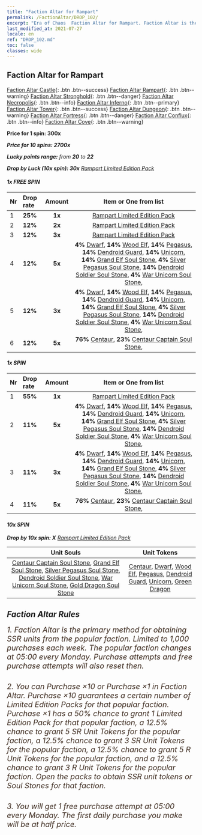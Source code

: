 ```yaml
---
title: "Faction Altar for Rampart"
permalink: /FactionAltar/DROP_102/
excerpt: "Era of Chaos  Faction Altar for Rampart. Faction Altar is the primary method for obtaining SSR units from the popular faction. Limited to 1,000 purchases each week. The popular faction changes at 05:00 every Monday. Purchase attempts and free purchase attempts will also reset then."
last_modified_at: 2021-07-27
locale: en
ref: "DROP_102.md"
toc: false
classes: wide
---
```


##  Faction Altar for **Rampart**

  [Faction Altar Castle](/FactionAltar/DROP_101/){: .btn .btn--success} [Faction Altar Rampart](/FactionAltar/DROP_102/){: .btn .btn--warning} [Faction Altar Stronghold](/FactionAltar/DROP_103/){: .btn .btn--danger} [Faction Altar Necropolis](/FactionAltar/DROP_104/){: .btn .btn--info} [Faction Altar Inferno](/FactionAltar/DROP_105/){: .btn .btn--primary} [Faction Altar Tower](/FactionAltar/DROP_106/){: .btn .btn--success} [Faction Altar Dungeon](/FactionAltar/DROP_107/){: .btn .btn--warning} [Faction Altar Fortress](/FactionAltar/DROP_108/){: .btn .btn--danger} [Faction Altar Conflux](/FactionAltar/DROP_109/){: .btn .btn--info} [Faction Altar Cove](/FactionAltar/DROP_112/){: .btn .btn--warning} 

  **Price for 1 spin: 300x** <i class="fas fa-gem"/>

  **Price for 10 spins: 2700x** <i class="fas fa-gem"/>

  **Lucky points range:** from **20** to **22**

  **Drop by Luck (10x spin): 30x** [Rampart Limited Edition Pack](/Items/con_2101/)

####  1x FREE SPIN 

  |    Nr    |  Drop rate  |  Amount   |   Item or One from list  |
  |:---------|:------------|:---------:|:------------------------:|
  | 1 | **25%** | **1x** | [Rampart Limited Edition Pack](/Items/con_2101/) |
  | 2 | **12%** | **2x** | [Rampart Limited Edition Pack](/Items/con_2101/) |
  | 3 | **12%** | **3x** | [Rampart Limited Edition Pack](/Items/con_2101/) |
  | 4 | **12%** | **5x** |  **4%** [Dwarf](/Items/unt_200/),  **14%** [Wood Elf](/Items/unt_201/),  **14%** [Pegasus](/Items/unt_202/),  **14%** [Dendroid Guard](/Items/unt_203/),  **14%** [Unicorn](/Items/unt_204/),  **14%** [Grand Elf Soul Stone](/Items/unt_291/),  **4%** [Silver Pegasus Soul Stone](/Items/unt_292/),  **14%** [Dendroid Soldier Soul Stone](/Items/unt_293/),  **4%** [War Unicorn Soul Stone](/Items/unt_294/),  |
  | 5 | **12%** | **3x** |  **4%** [Dwarf](/Items/unt_200/),  **14%** [Wood Elf](/Items/unt_201/),  **14%** [Pegasus](/Items/unt_202/),  **14%** [Dendroid Guard](/Items/unt_203/),  **14%** [Unicorn](/Items/unt_204/),  **14%** [Grand Elf Soul Stone](/Items/unt_291/),  **4%** [Silver Pegasus Soul Stone](/Items/unt_292/),  **14%** [Dendroid Soldier Soul Stone](/Items/unt_293/),  **4%** [War Unicorn Soul Stone](/Items/unt_294/),  |
  | 6 | **12%** | **5x** |  **76%** [Centaur](/Items/unt_199/),  **23%** [Centaur Captain Soul Stone](/Items/unt_290/),  |


####  1x SPIN 

  |    Nr    |  Drop rate  |  Amount   |   Item or One from list  |
  |:---------|:------------|:---------:|:------------------------:|
  | 1 | **55%** | **1x** | [Rampart Limited Edition Pack](/Items/con_2101/) |
  | 2 | **11%** | **5x** |  **4%** [Dwarf](/Items/unt_200/),  **14%** [Wood Elf](/Items/unt_201/),  **14%** [Pegasus](/Items/unt_202/),  **14%** [Dendroid Guard](/Items/unt_203/),  **14%** [Unicorn](/Items/unt_204/),  **14%** [Grand Elf Soul Stone](/Items/unt_291/),  **4%** [Silver Pegasus Soul Stone](/Items/unt_292/),  **14%** [Dendroid Soldier Soul Stone](/Items/unt_293/),  **4%** [War Unicorn Soul Stone](/Items/unt_294/),  |
  | 3 | **11%** | **3x** |  **4%** [Dwarf](/Items/unt_200/),  **14%** [Wood Elf](/Items/unt_201/),  **14%** [Pegasus](/Items/unt_202/),  **14%** [Dendroid Guard](/Items/unt_203/),  **14%** [Unicorn](/Items/unt_204/),  **14%** [Grand Elf Soul Stone](/Items/unt_291/),  **4%** [Silver Pegasus Soul Stone](/Items/unt_292/),  **14%** [Dendroid Soldier Soul Stone](/Items/unt_293/),  **4%** [War Unicorn Soul Stone](/Items/unt_294/),  |
  | 4 | **11%** | **5x** |  **76%** [Centaur](/Items/unt_199/),  **23%** [Centaur Captain Soul Stone](/Items/unt_290/),  |


####  10x SPIN 

  **Drop by 10x spin: X** [Rampart Limited Edition Pack](/Items/con_2101/)

  |    Unit Souls    |  Unit Tokens  |
  |:----------------:|:-------------:|
  | [Centaur Captain Soul Stone](/Items/unt_290/), [Grand Elf Soul Stone](/Items/unt_291/), [Silver Pegasus Soul Stone](/Items/unt_292/), [Dendroid Soldier Soul Stone](/Items/unt_293/), [War Unicorn Soul Stone](/Items/unt_294/), [Gold Dragon Soul Stone](/Items/unt_295/) | [Centaur](/Items/unt_199/), [Dwarf](/Items/unt_200/), [Wood Elf](/Items/unt_201/), [Pegasus](/Items/unt_202/), [Dendroid Guard](/Items/unt_203/), [Unicorn](/Items/unt_204/), [Green Dragon](/Items/unt_205/) |



## Faction Altar Rules

  <span style="color: #3c2a1e;font-size:20px">1. Faction Altar is the primary method for obtaining SSR units from the popular faction. Limited to 1,000 purchases each week. The popular faction changes at 05:00 every Monday. Purchase attempts and free purchase attempts will also reset then.</span><br/>

<br/>  <span style="color: #3c2a1e;font-size:20px">2. You can Purchase ×10 or Purchase ×1 in Faction Altar. Purchase ×10 guarantees a certain number of Limited Edition Packs for that popular faction. Purchase ×1 has a 50% chance to grant 1 Limited Edition Pack for that popular faction, a 12.5% chance to grant 5 SR Unit Tokens for the popular faction, a 12.5% chance to grant 3 SR Unit Tokens for the popular faction, a 12.5% chance to grant 5 R Unit Tokens for the popular faction, and a 12.5% chance to grant 3 R Unit Tokens for the popular faction. Open the packs to obtain SSR unit tokens or Soul Stones for that faction.</span>

<br/>  <span style="color: #3c2a1e;font-size:20px">3. You will get 1 free purchase attempt at 05:00 every Monday. The first daily purchase you make will be at half price.</span><br/>

<br/>